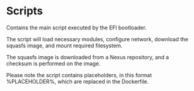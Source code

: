 # Scripts

Contains the main script executed by the EFI bootloader.

The script will load necessary modules, configure network, download the squasfs image, and mount required filesystem.

The squasfs image is downloaded from a Nexus repository, and a checksum is performed on the image.

Please note the script contains placeholders, in this format %PLACEHOLDER%, which are replaced in the Dockerfile. 


